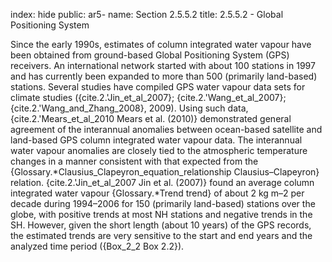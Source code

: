 index: hide
public: ar5-
name: Section 2.5.5.2
title: 2.5.5.2 - Global Positioning System

Since the early 1990s, estimates of column integrated water vapour have been obtained from ground-based Global Positioning System (GPS) receivers. An international network started with about 100 stations in 1997 and has currently been expanded to more than 500 (primarily land-based) stations. Several studies have compiled GPS water vapour data sets for climate studies ({cite.2.'Jin_et_al_2007}; {cite.2.'Wang_et_al_2007}; {cite.2.'Wang_and_Zhang_2008}, 2009). Using such data, {cite.2.'Mears_et_al_2010 Mears et al. (2010)} demonstrated general agreement of the interannual anomalies between ocean-based satellite and land-based GPS column integrated water vapour data. The interannual water vapour anomalies are closely tied to the atmospheric temperature changes in a manner consistent with that expected from the {Glossary.*Clausius_Clapeyron_equation_relationship Clausius–Clapeyron} relation. {cite.2.'Jin_et_al_2007 Jin et al. (2007)} found an average column integrated water vapour {Glossary.*Trend trend} of about 2 kg m–2 per decade during 1994–2006 for 150 (primarily land-based) stations over the globe, with positive trends at most NH stations and negative trends in the SH. However, given the short length (about 10 years) of the GPS records, the estimated trends are very sensitive to the start and end years and the analyzed time period ({Box_2_2 Box 2.2}).
